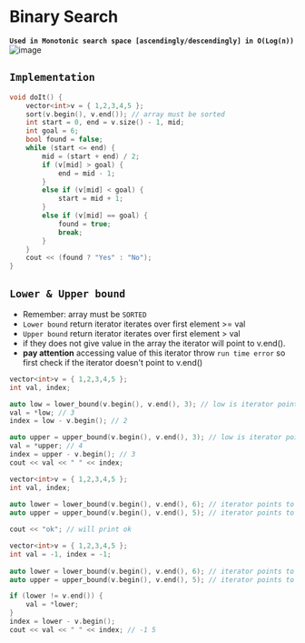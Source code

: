 # Binary Search
**`Used in Monotonic search space [ascendingly/descendingly] in O(Log(n))`**
![image](https://github.com/Abdelrhman-Sayed70/Competitive_Programming/assets/99830416/2eaa7c75-a6f8-49d9-bdfa-df9514fe87cd)

## `Implementation`
```cpp
void doIt() {
    vector<int>v = { 1,2,3,4,5 };
    sort(v.begin(), v.end()); // array must be sorted
    int start = 0, end = v.size() - 1, mid;
    int goal = 6;
    bool found = false;
    while (start <= end) {
        mid = (start + end) / 2;
        if (v[mid] > goal) {
            end = mid - 1;
        }
        else if (v[mid] < goal) {
            start = mid + 1;
        }
        else if (v[mid] == goal) {    
            found = true; 
            break;
        }
    }
    cout << (found ? "Yes" : "No");
}
```

## `Lower & Upper bound`
- Remember: array must be `SORTED`
- `Lower bound` return iterator iterates over first element >= val
- `Upper bound` return iterator iterates over first element > val
- if they does not give value in the array the iterator will point to v.end().
- **pay attention** accessing value of this iterator throw `run time error` so first check if the iterator doesn't point to v.end()

```cpp
vector<int>v = { 1,2,3,4,5 };
int val, index;

auto low = lower_bound(v.begin(), v.end(), 3); // low is iterator points to 3
val = *low; // 3
index = low - v.begin(); // 2

auto upper = upper_bound(v.begin(), v.end(), 3); // low is iterator points to 4
val = *upper; // 4
index = upper - v.begin(); // 3
cout << val << " " << index;
```

```cpp
vector<int>v = { 1,2,3,4,5 };
int val, index;
 
auto lower = lower_bound(v.begin(), v.end(), 6); // iterator points to v.end() at index 5
auto upper = upper_bound(v.begin(), v.end(), 5); // iterator points to v.end() at index 5

cout << "ok"; // will print ok
```

```cpp
vector<int>v = { 1,2,3,4,5 };
int val = -1, index = -1;
 
auto lower = lower_bound(v.begin(), v.end(), 6); // iterator points to v.end() at index 5
auto upper = upper_bound(v.begin(), v.end(), 5); // iterator points to v.end() at index 5

if (lower != v.end()) {
    val = *lower;
}
index = lower - v.begin();
cout << val << " " << index; // -1 5
```
